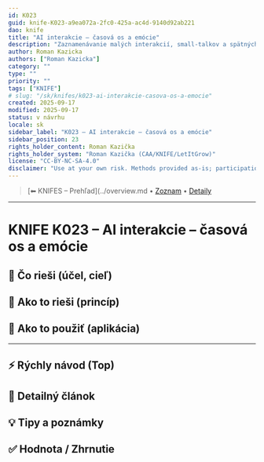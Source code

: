 ```yaml
---
id: K023
guid: knife-K023-a9ea072a-2fc0-425a-ac4d-9140d92ab221
dao: knife
title: "AI interakcie – časová os a emócie"
description: "Zaznamenávanie malých interakcií, small-talkov a spätných väzieb pre orientáciu v čase"
author: Roman Kazicka
authors: ["Roman Kazicka"]
category: ""
type: ""
priority: ""
tags: ["KNIFE"]
# slug: "/sk/knifes/k023-ai-interakcie-casova-os-a-emocie"
created: 2025-09-17
modified: 2025-09-17
status: v návrhu
locale: sk
sidebar_label: "K023 – AI interakcie – časová os a emócie"
sidebar_position: 23
rights_holder_content: Roman Kazička
rights_holder_system: "Roman Kazička (CAA/KNIFE/LetItGrow)"
license: "CC-BY-NC-SA-4.0"
disclaimer: "Use at your own risk. Methods provided as-is; participation is voluntary and context-aware."
---
```

<!-- body:start -->

<!-- nav:knifes -->
> [⬅ KNIFES – Prehľad](../overview.md • [Zoznam](../KNIFE_Overview_List.md) • [Detaily](../KNIFE_Overview_Details.md)
---
# KNIFE K023 – AI interakcie – časová os a emócie

## 🎯 Čo rieši (účel, cieľ)

## 🧩 Ako to rieši (princíp)

## 🧪 Ako to použiť (aplikácia)

---

## ⚡ Rýchly návod (Top)

## 📜 Detailný článok

## 💡 Tipy a poznámky

## ✅ Hodnota / Zhrnutie

